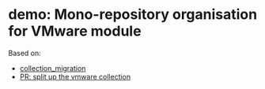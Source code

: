 # demo: Mono-repository organisation for VMware module

Based on:

- [collection_migration](https://github.com/ansible-community/collection_migration/commit/aaa7beaede0ea4c59ebfe3f7bc95e59c1bded3f4)
- [PR: split up the vmware collection](https://github.com/ansible-community/collection_migration/pull/421)

